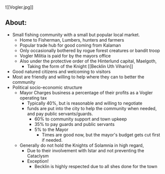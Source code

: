 ![[Vogler.jpg]] 
## About: 
- Small fishing community with a small but popular local market. 
	- Home to Fisherman, Lumbers, hunters and farmers
	- Popular trade hub for good coming from Kalaman
	- Only occasionally bothered by rogue forest creatures or bandit troop
	- Vogler Militia is paid for by the mayors office
	- Also under the protective order of the Hinterlund capital, Maelgoth, 
		- Taking the form of the Knight [[Becklin Uth Viharin]] 
- Good natured citizens and welcoming to visitors
- Most are friendly and willing to help where they can to better the community
- Political socio-economic structure
	- Mayor Charges business a percentage of their profits as a Vogler operating tax
		- Typically 40%, but is reasonable and willing to negotiate 
		- funds are put into the city to help the community when needed, and pay public servants/guards. 
			- 60% to community support and town upkeep
			- 35% to pay guards and public servants
			- 5% to the Mayor
				- Times are good now, but the mayor's budget gets cut first if needed. 
	- Generally do not hold the Knights of Solamnia in high regard,
		- Due to their involvement with Istar and not preventing the Cataclysm
		- Exception! 
			- Becklin is highly respected due to all shes done for the town                       
